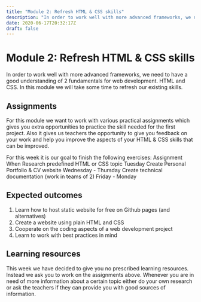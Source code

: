 ```yaml
---
title: "Module 2: Refresh HTML & CSS skills"
description: "In order to work well with more advanced frameworks, we need to have a good understanding of 2 fundamentals for web development. HTML and CSS. In this module we will take some time to refresh our existing skills."
date: 2020-06-17T20:32:17Z
draft: false
---
```


# Module 2: Refresh HTML & CSS skills
In order to work well with more advanced frameworks, we need to have a good understanding of 2 fundamentals for web development. HTML and CSS. In this module we will take some time to refresh our existing skills.

## Assignments
For this module we want to work with various practical assignments which gives you extra opportunities to practice the skill needed for the first project. Also it gives us teachers the opportunity to give you feedback on your work and help you improve the aspects of your HTML & CSS skills that can be improved.

For this week it is our goal to finish the following exercises:
Assignment	When
Research predefined HTML or CSS topic	Tuesday
Create Personal Portfolio & CV website	Wednesday - Thursday
Create technical documentation (work in teams of 2)	Friday - Monday

## Expected outcomes
1. Learn how to host static website for free on Github pages (and alternatives)
2. Create a website using plain HTML and CSS
3. Cooperate on the coding aspects of a web development project
4. Learn to work with best practices in mind

## Learning resources
This week we have decided to give you no prescribed learning resources. Instead we ask you to work on the assignments above. Whenever you are in need of more information about a certain topic either do your own research or ask the teachers if they can provide you with good sources of information.

